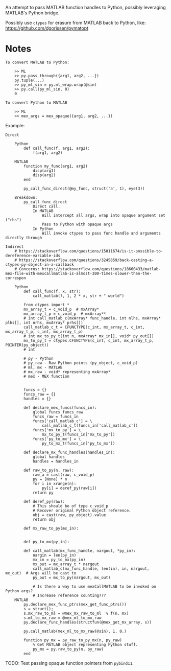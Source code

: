 An attempt to pass MATLAB function handles to Python, possibly leveraging MATLAB's Python bridge.

Possibly use `ctypes` for erasure from MATLAB back to Python, like:
https://github.com/dgorissen/pymatopt

# Notes

    To convert MATLAB to Python:

        >> ML
        >> py.pass_through({arg1, arg2, ...})
        py.tuple(...)
        >> py_ml_sin = py.ml_wrap.wrap(@sin)
        >> py.call(py_ml_sin, 0)
        0

    To convert Python to MATLAB

        >> ML
        >> mex_args = mex_opaque({arg1, arg2, ...})


Example:

    Direct

        Python
            def call_func(f, arg1, arg2):
                f(arg1, arg2)

        MATLAB
            function my_func(arg1, arg2)
                disp(arg1)
                disp(arg2)
            end

            py_call_func_direct(@my_func, struct('a', 1), eye(3))

        Breakdown:
            py_call_func_direct
                Direct call.
                In MATLAB
                    Will intercept all args, wrap into opaque argument set ("rhs")
                    Pass to Python with opaque args
                In Python
                    Will invoke ctypes to pass func handle and arguments directly through

    Indirect
        # https://stackoverflow.com/questions/15011674/is-it-possible-to-dereference-variable-ids
        # https://stackoverflow.com/questions/3245859/back-casting-a-ctypes-py-object-in-a-callback
        # Concerns: https://stackoverflow.com/questions/18660433/matlab-mex-file-with-mexcallmatlab-is-almost-300-times-slower-than-the-correspon

        Python
            def call_func(f, x, str):
                call_matlab(f, 1, 2 * x, str + " world")

            from ctypes import *
            mx_array_t = c_void_p  # mxArray*
            mx_array_t_p = c_void_p  # mxArray**
            # int call_matlab_c(mxArray* func_handle, int nlhs, mxArray* plhs[], int nrhs, mxArray* prhs[])
            call_matlab_c_t = CFUNCTYPE(c_int, mx_array_t, c_int, mx_array_t_p, c_int, mx_array_t_p)
            # int mx_to_py_t(int n, mxArray* mx_in[], void* py_out[])
            mx_to_py_t = ctypes.CFUNCTYPE(c_int, c_int, mx_array_t_p, POINTER(py_object))
            # int 

            # py - Python
            # py_raw - Raw Python points (py_object, c_void_p)
            # ml, mx - MATLAB
            # mx_raw - void* representing mxArray*
            # mex - MEX function


            funcs = {}
            funcs_raw = {}
            handles = {}

            def declare_mex_funcs(funcs_in):
                global funcs funcs_raw
                funcs_raw = funcs_in
                funcs['call_matlab_c'] = \
                    call_matlab_c_t(funcs_in['call_matlab_c'])
                funcs['mx_to_py'] = \
                    mx_to_py_t(funcs_in['mx_to_py'])
                funcs['py_to_mx'] = \
                    py_to_mx_t(funcs_in['py_to_mx'])

            def declare_mx_func_handles(handles_in):
                global handles
                handles = handles_in

            def raw_to_py(n, raw):
                raw_a = cast(raw, c_void_p)
                py = [None] * n
                for i in xrange(n):
                    py[i] = deref_py(raw[i])
                return py

            def deref_py(raw):
                # This should be of type c_void_p
                # Recover original Python object reference.
                obj = cast(raw, py_object).value
                return obj

            def mx_raw_to_py(mx_in):
                

            def py_to_mx(py_in):

            def call_matlab(mx_func_handle, nargout, *py_in):
                nargin = len(py_in)
                mx_in = py_to_mx(py_in)
                mx_out = mx_array_t * nargout
                call_matlab_c(mx_func_handle, len(in), in, nargout, mx_out)  # Args will be cast to 
                py_out = mx_to_py(nargout, mx_out)

                # Is there a way to use mexCallMATLAB to be invoked on Python args?
                # Increase reference counting???
        MATLAB
            py.declare_mex_func_ptrs(mex_get_func_ptrs())
            s = struct();
            s.mx_raw_to_ml = @mex_mx_raw_to_ml  % f(n, mx)
            s.ml_to_mx_raw = @mex_ml_to_mx_raw
            py.declare_func_handles(structfun(@mex_get_mx_array, s))

            py.call_matlab(mex_ml_to_mx_raw(@sin), 1, 0.)

            function py_mx = py_raw_to_py_mx(n, py_raw)
                % Get MATLAB object representing Python stuff.
                py_mx = py.raw_to_py(n, py_raw)
            end


TODO: Test passing opaque function pointers from `pybind11`.
